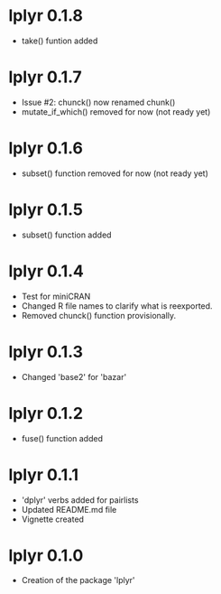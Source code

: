 # lplyr 0.1.8

* take() funtion added


# lplyr 0.1.7

* Issue #2: chunck() now renamed chunk()
* mutate_if_which() removed for now (not ready yet)


# lplyr 0.1.6

* subset() function removed for now (not ready yet)


# lplyr 0.1.5

* subset() function added


# lplyr 0.1.4

* Test for miniCRAN
* Changed R file names to clarify what is reexported. 
* Removed chunck() function provisionally. 


# lplyr 0.1.3

* Changed 'base2' for 'bazar'


# lplyr 0.1.2

* fuse() function added


# lplyr 0.1.1

* 'dplyr' verbs added for pairlists
* Updated README.md file
* Vignette created


# lplyr 0.1.0

* Creation of the package 'lplyr'
